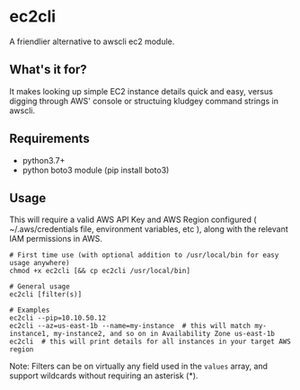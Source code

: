 # ec2cli
A friendlier alternative to awscli ec2 module.

## What's it for?
It makes looking up simple EC2 instance details quick and easy, versus digging through AWS' console or structuing kludgey command strings in awscli.

## Requirements
* python3.7+
* python boto3 module (pip install boto3)

## Usage
This will require a valid AWS API Key and AWS Region configured ( ~/.aws/credentials file, environment variables, etc ), along with the relevant IAM permissions in AWS.

```
# First time use (with optional addition to /usr/local/bin for easy usage anywhere)
chmod +x ec2cli [&& cp ec2cli /usr/local/bin]

# General usage
ec2cli [filter(s)]

# Examples
ec2cli --pip=10.10.50.12
ec2cli --az=us-east-1b --name=my-instance  # this will match my-instance1, my-instance2, and so on in Availability Zone us-east-1b
ec2cli  # this will print details for all instances in your target AWS region
```

Note: Filters can be on virtually any field used in the `values` array, and support wildcards without requiring an asterisk (\*).
